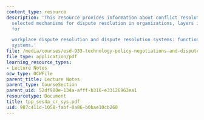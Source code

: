 ```yaml
---
content_type: resource
description: 'This resource provides information about conflict resolution systems,
  selected mechanisms for dispute resolution in organizations, layers in a system
  for

  workplace dispute resolution and dispute resolution systems: functional and dysfunctional
  systems.'
file: /media/courses/esd-933-technology-policy-negotiations-and-dispute-resolution-spring-2005/987c411d1058fabf0a86b0bae10cb260_tpp_ses4a_cr_sys.pdf
file_type: application/pdf
learning_resource_types:
- Lecture Notes
ocw_type: OCWFile
parent_title: Lecture Notes
parent_type: CourseSection
parent_uid: 52df980e-134a-afff-b316-e33126963ea1
resourcetype: Document
title: tpp_ses4a_cr_sys.pdf
uid: 987c411d-1058-fabf-0a86-b0bae10cb260
---
```

